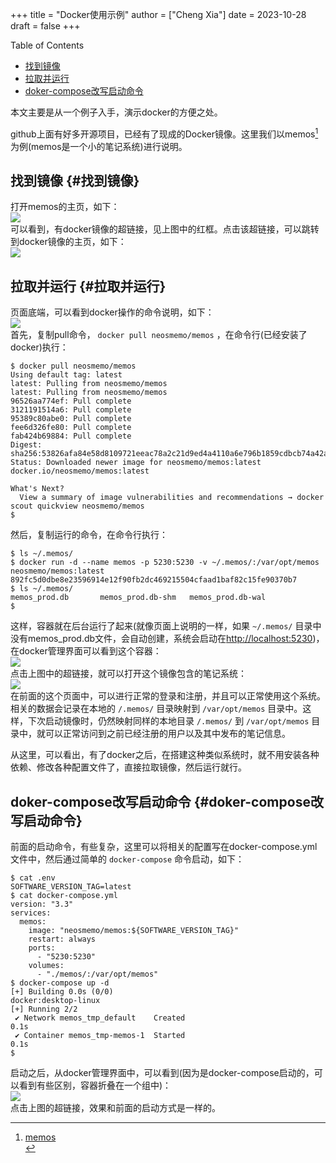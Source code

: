 +++
title = "Docker使用示例"
author = ["Cheng Xia"]
date = 2023-10-28
draft = false
+++

<div class="ox-hugo-toc toc">

<div class="heading">Table of Contents</div>

- [找到镜像](#找到镜像)
- [拉取并运行](#拉取并运行)
- [doker-compose改写启动命令](#doker-compose改写启动命令)

</div>
<!--endtoc-->

本文主要是从一个例子入手，演示docker的方便之处。 <br/>

github上面有好多开源项目，已经有了现成的Docker镜像。这里我们以memos[^fn:1]为例(memos是一个小的笔记系统)进行说明。 <br/>


## 找到镜像 {#找到镜像}

打开memos的主页，如下： <br/>
![](/ox-hugo/01_MemosIndex.png) <br/>
可以看到，有docker镜像的超链接，见上图中的红框。点击该超链接，可以跳转到docker镜像的主页，如下： <br/>
![](/ox-hugo/02_MemosImageIndex1.png) <br/>


## 拉取并运行 {#拉取并运行}

页面底端，可以看到docker操作的命令说明，如下： <br/>
![](/ox-hugo/02_MemosImageIndex2.png) <br/>
首先，复制pull命令， `docker pull neosmemo/memos` ，在命令行(已经安装了docker)执行： <br/>

```text
$ docker pull neosmemo/memos
Using default tag: latest
latest: Pulling from neosmemo/memos
latest: Pulling from neosmemo/memos
96526aa774ef: Pull complete 
3121191514a6: Pull complete 
95389c80abe0: Pull complete 
fee6d326fe80: Pull complete 
fab424b69884: Pull complete 
Digest: sha256:53826afa84e58d8109721eeac78a2c21d9ed4a4110a6e796b1859cdbcb74a42a
Status: Downloaded newer image for neosmemo/memos:latest
docker.io/neosmemo/memos:latest

What's Next?
  View a summary of image vulnerabilities and recommendations → docker scout quickview neosmemo/memos
$ 
```

然后，复制运行的命令，在命令行执行： <br/>

```text
$ ls ~/.memos/
$ docker run -d --name memos -p 5230:5230 -v ~/.memos/:/var/opt/memos neosmemo/memos:latest
892fc5d0dbe8e23596914e12f90fb2dc469215504cfaad1baf82c15fe90370b7
$ ls ~/.memos/
memos_prod.db		memos_prod.db-shm	memos_prod.db-wal
$ 
```

这样，容器就在后台运行了起来(就像页面上说明的一样，如果 `~/.memos/` 目录中没有memos_prod.db文件，会自动创建，系统会启动在<http://localhost:5230>)，在docker管理界面可以看到这个容器： <br/>
![](/ox-hugo/03_MemosContainer.png) <br/>
点击上图中的超链接，就可以打开这个镜像包含的笔记系统： <br/>
![](/ox-hugo/04_MemosLogin.png) <br/>
在前面的这个页面中，可以进行正常的登录和注册，并且可以正常使用这个系统。相关的数据会记录在本地的 `/.memos/` 目录映射到 `/var/opt/memos` 目录中。这样，下次启动镜像时，仍然映射同样的本地目录 `/.memos/` 到 `/var/opt/memos` 目录中，就可以正常访问到之前已经注册的用户以及其中发布的笔记信息。 <br/>

从这里，可以看出，有了docker之后，在搭建这种类似系统时，就不用安装各种依赖、修改各种配置文件了，直接拉取镜像，然后运行就行。 <br/>


## doker-compose改写启动命令 {#doker-compose改写启动命令}

前面的启动命令，有些复杂，这里可以将相关的配置写在docker-compose.yml文件中，然后通过简单的 `docker-compose` 命令启动，如下： <br/>

```text
$ cat .env 
SOFTWARE_VERSION_TAG=latest
$ cat docker-compose.yml 
version: "3.3"
services:
  memos:
    image: "neosmemo/memos:${SOFTWARE_VERSION_TAG}"
    restart: always
    ports:
      - "5230:5230"
    volumes:
      - "./memos/:/var/opt/memos"
$ docker-compose up -d
[+] Building 0.0s (0/0)                                    docker:desktop-linux
[+] Running 2/2
 ✔ Network memos_tmp_default    Created                                    0.1s 
 ✔ Container memos_tmp-memos-1  Started                                    0.1s 
$ 
```

启动之后，从docker管理界面中，可以看到(因为是docker-compose启动的，可以看到有些区别，容器折叠在一个组中)： <br/>
![](/ox-hugo/05_MemosCompose.png) <br/>
点击上图的超链接，效果和前面的启动方式是一样的。 <br/>

[^fn:1]: [memos](https://usememos.com) <br/>